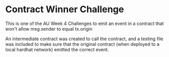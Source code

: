 # Contract Winner Challenge

This is one of the AU Week 4 Challenges to emit an event in a contract that won't allow msg.sender to equal tx.origin

An intermediate contract was created to call the contract, and a testing file was included to make sure that the original contract (when deployed to a local hardhat network) emitted the correct event.
